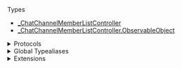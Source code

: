 <summary>Types</summary>

  - [\_ChatChannelMemberListController](/_ChatChannelMemberListController)
  - [\_ChatChannelMemberListController.ObservableObject](/_ChatChannelMemberListController.ObservableObject)

</details>

<details>
<summary>Protocols</summary>

  - [ChatChannelMemberListControllerDelegate](/ChatChannelMemberListControllerDelegate)
  - [\_ChatChannelMemberListControllerDelegate](/_ChatChannelMemberListControllerDelegate)

</details>

<details>
<summary>Global Typealiases</summary>

  - [ChatChannelMemberListController](/ChatChannelMemberListController)

</details>

<details>
<summary>Extensions</summary>

  - [ChatUserListControllerDelegate](/ChatUserListControllerDelegate)
  - [\_ChatClient](/_ChatClient)

</details>

